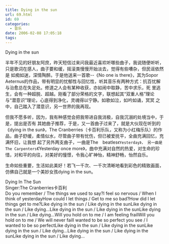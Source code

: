 ```yaml
---
title: Dying in the sun
url: 69.html
id: 69
categories:
  - 音乐
date: 2006-02-08 17:05:18
tags:
---
```


Dying in the sun  
  
半年不见的好朋友阿庶，昨天短信过来问我最近喜欢听哪些曲子，我说随便听听，只是歌词在感人，曲子要和缓，摇滚类慢慢开始淡去，觉得有些嘈杂，但民谣依然是 如痴如迷，深情陶醉。于是他送来一首歌--《No one is there》，其为Sopor Aeternus的作品，带有明显的忧郁性与回忆性，听其音乐有两种方式：抗百忧解与治愈总在失足处。修道之人会有某种收获，亦如闹中取静，苦中求乐，死 里逃生，会有一种超脱、超越。刚看了部分荣格的文字，联想起其“双重人格”理论与“潜意识”理论，心底得到净化，灵魂得以宁静。如歌如泣，如吟如诵，冥冥 之中，自己踏入了潜意识，另一世界的我再现。  
  
但我不愿多听，因为，我有种感觉会把我带进自我消极，自我沉溺的处境当中，于是，提出是否有 其她曲子推荐，于是，又一首曲子过来了，就是大伙现在听到的《dying in the sun》，The Cranberries（卡百利乐队，又称为小红梅乐队）的作品，曲子舒缓，柔情似水，尽管曲子带有忧伤，但已被爱抚平，全曲充满回忆，充满怀旧，让我想 起了另外两支曲子，一曲是The　beatles`《Yesterday》， 另一曲是The Carpenters`《Yesterday once more》，曲中充满对自然的热爱，对生命的珍惜，对和平的向往，对美好的憧憬，令我心旷神怡，精神舒畅，怡然自乐。  
  
生命如些重要，生活如此美好！若飞一千次、一千次清晰地看到彩色的精致画面，仿佛自己就是一个美妙女孩dying in the sun。  
  
  
Dying In The Sun  
Singer:The Cranberries卡百利  
Do you remember / The things we used to say?I feel so nervous / When I think of yesterdayHow could I let things / Get to me so bad?How did I let things get to me?Like dying in the sun / Like dying in the sunLike dying in the sun / Like dying...Like dying in the sun / Like dying in the sunLike dying in the sun / Like dying...Will you hold on to me / I am feeling frailWill you hold on to me / We will never failI wanted to be so perfect you see / I wanted to be so perfectLike dying in the sun / Like dying in the sunLike dying in the sun / Like dying...Like dying in the sun / Like dying in the sunLike dying in the sun / Like dying...
